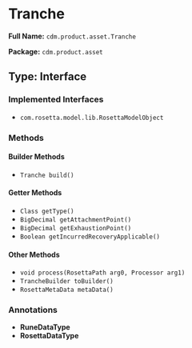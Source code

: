 # Tranche

**Full Name:** `cdm.product.asset.Tranche`

**Package:** `cdm.product.asset`

## Type: Interface

### Implemented Interfaces

- `com.rosetta.model.lib.RosettaModelObject`

### Methods

#### Builder Methods

- `Tranche build()`

#### Getter Methods

- `Class getType()`
- `BigDecimal getAttachmentPoint()`
- `BigDecimal getExhaustionPoint()`
- `Boolean getIncurredRecoveryApplicable()`

#### Other Methods

- `void process(RosettaPath arg0, Processor arg1)`
- `TrancheBuilder toBuilder()`
- `RosettaMetaData metaData()`

### Annotations

- **RuneDataType**
- **RosettaDataType**

